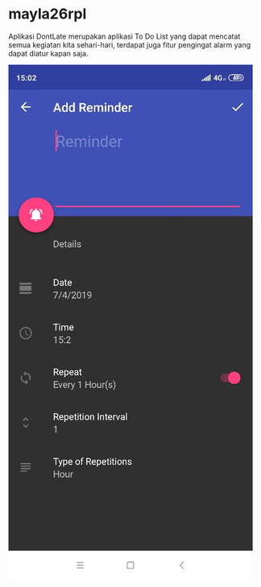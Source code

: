 # mayla26rpl

Aplikasi DontLate merupakan aplikasi To Do List yang dapat mencatat semua kegiatan kita sehari-hari, terdapat juga fitur pengingat
alarm yang dapat diatur kapan saja.

![alt text](https://github.com/SMKCoding2019/mayla26rpl/blob/master/dontlate.jpeg)
